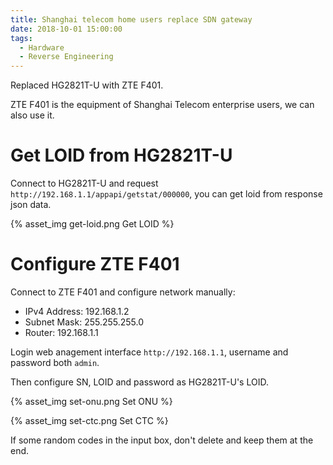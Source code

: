 ```yaml
---
title: Shanghai telecom home users replace SDN gateway
date: 2018-10-01 15:00:00
tags:
  - Hardware
  - Reverse Engineering
---
```


Replaced HG2821T-U with ZTE F401.

ZTE F401 is the equipment of Shanghai Telecom enterprise users, we can also use it.

<!--more-->

# Get LOID from HG2821T-U

Connect to HG2821T-U and request `http://192.168.1.1/appapi/getstat/000000`, you can get loid from response json data.

{% asset_img get-loid.png Get LOID %}

# Configure ZTE F401

Connect to ZTE F401 and configure network manually:

- IPv4 Address: 192.168.1.2
- Subnet Mask: 255.255.255.0
- Router: 192.168.1.1

Login web anagement interface `http://192.168.1.1`, username and password both `admin`.

Then configure SN, LOID and password as HG2821T-U's LOID.

{% asset_img set-onu.png Set ONU %}

{% asset_img set-ctc.png Set CTC %}

If some random codes in the input box, don't delete and keep them at the end.
